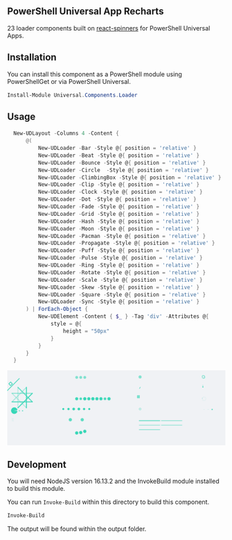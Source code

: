 ## PowerShell Universal App Recharts

23 loader components built on [react-spinners](https://www.davidhu.io/react-spinners/storybook/?path=/docs/barloader--main) for PowerShell Universal Apps. 

## Installation

You can install this component as a PowerShell module using PowerShellGet or via PowerShell Universal.

```powershell
Install-Module Universal.Components.Loader
```

## Usage

```powershell
  New-UDLayout -Columns 4 -Content {
      @(   
          New-UDLoader -Bar -Style @{ position = 'relative' }
          New-UDLoader -Beat -Style @{ position = 'relative' }
          New-UDLoader -Bounce -Style @{ position = 'relative' }
          New-UDLoader -Circle  -Style @{ position = 'relative' }
          New-UDLoader -ClimbingBox -Style @{ position = 'relative' }
          New-UDLoader -Clip -Style @{ position = 'relative' }
          New-UDLoader -Clock -Style @{ position = 'relative' }
          New-UDLoader -Dot -Style @{ position = 'relative' }
          New-UDLoader -Fade -Style @{ position = 'relative' }
          New-UDLoader -Grid -Style @{ position = 'relative' }
          New-UDLoader -Hash -Style @{ position = 'relative' }
          New-UDLoader -Moon -Style @{ position = 'relative' }
          New-UDLoader -Pacman -Style @{ position = 'relative' }
          New-UDLoader -Propagate -Style @{ position = 'relative' }
          New-UDLoader -Puff -Style @{ position = 'relative' }
          New-UDLoader -Pulse -Style @{ position = 'relative' }
          New-UDLoader -Ring -Style @{ position = 'relative' }
          New-UDLoader -Rotate -Style @{ position = 'relative' }
          New-UDLoader -Scale -Style @{ position = 'relative' }
          New-UDLoader -Skew -Style @{ position = 'relative' }
          New-UDLoader -Square -Style @{ position = 'relative' }
          New-UDLoader -Sync -Style @{ position = 'relative' }
      ) | ForEach-Object {
          New-UDElement -Content { $_ } -Tag 'div' -Attributes @{
              style = @{
                  height = "50px"
              }
          }
      }
  }
```

![](./loaders.gif)

## Development

You will need NodeJS version 16.13.2 and the InvokeBuild module installed to build this module. 

You can run `Invoke-Build` within this directory to build this component.

```powershell
Invoke-Build
```

The output will be found within the output folder.